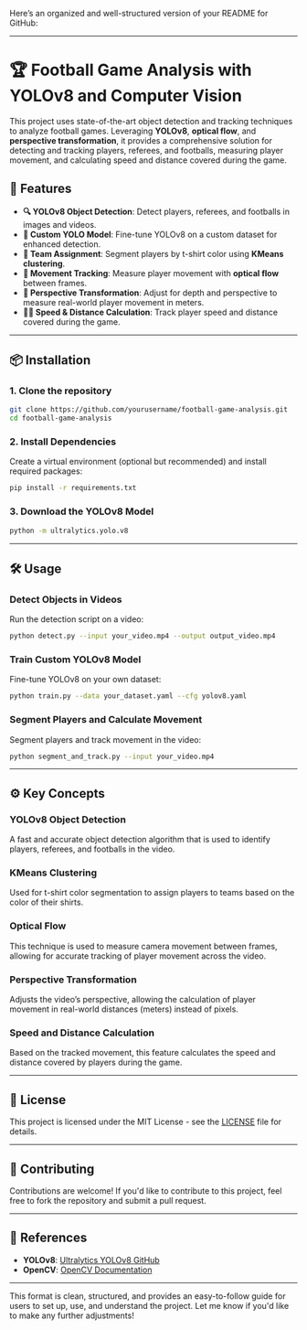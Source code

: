 Here’s an organized and well-structured version of your README for GitHub:

---

# 🏆 Football Game Analysis with YOLOv8 and Computer Vision

This project uses state-of-the-art object detection and tracking techniques to analyze football games. Leveraging **YOLOv8**, **optical flow**, and **perspective transformation**, it provides a comprehensive solution for detecting and tracking players, referees, and footballs, measuring player movement, and calculating speed and distance covered during the game.

## 🚀 Features

- **🔍 YOLOv8 Object Detection**: Detect players, referees, and footballs in images and videos.
- **🔧 Custom YOLO Model**: Fine-tune YOLOv8 on a custom dataset for enhanced detection.
- **👕 Team Assignment**: Segment players by t-shirt color using **KMeans clustering**.
- **📏 Movement Tracking**: Measure player movement with **optical flow** between frames.
- **🔲 Perspective Transformation**: Adjust for depth and perspective to measure real-world player movement in meters.
- **🏃‍♂️ Speed & Distance Calculation**: Track player speed and distance covered during the game.

---

## 📦 Installation

### 1. Clone the repository

```bash
git clone https://github.com/yourusername/football-game-analysis.git
cd football-game-analysis
```

### 2. Install Dependencies

Create a virtual environment (optional but recommended) and install required packages:

```bash
pip install -r requirements.txt
```

### 3. Download the YOLOv8 Model

```bash
python -m ultralytics.yolo.v8
```

---

## 🛠 Usage

### Detect Objects in Videos

Run the detection script on a video:

```bash
python detect.py --input your_video.mp4 --output output_video.mp4
```

### Train Custom YOLOv8 Model

Fine-tune YOLOv8 on your own dataset:

```bash
python train.py --data your_dataset.yaml --cfg yolov8.yaml
```

### Segment Players and Calculate Movement

Segment players and track movement in the video:

```bash
python segment_and_track.py --input your_video.mp4
```

---

## ⚙ Key Concepts

### **YOLOv8 Object Detection**

A fast and accurate object detection algorithm that is used to identify players, referees, and footballs in the video.

### **KMeans Clustering**

Used for t-shirt color segmentation to assign players to teams based on the color of their shirts.

### **Optical Flow**

This technique is used to measure camera movement between frames, allowing for accurate tracking of player movement across the video.

### **Perspective Transformation**

Adjusts the video’s perspective, allowing the calculation of player movement in real-world distances (meters) instead of pixels.

### **Speed and Distance Calculation**

Based on the tracked movement, this feature calculates the speed and distance covered by players during the game.

---

## 📝 License

This project is licensed under the MIT License - see the [LICENSE](LICENSE) file for details.

---

## 👥 Contributing

Contributions are welcome! If you'd like to contribute to this project, feel free to fork the repository and submit a pull request.

---

## 📄 References

- **YOLOv8**: [Ultralytics YOLOv8 GitHub](https://github.com/ultralytics/yolov8)
- **OpenCV**: [OpenCV Documentation](https://opencv.org/)

---

This format is clean, structured, and provides an easy-to-follow guide for users to set up, use, and understand the project. Let me know if you'd like to make any further adjustments!
